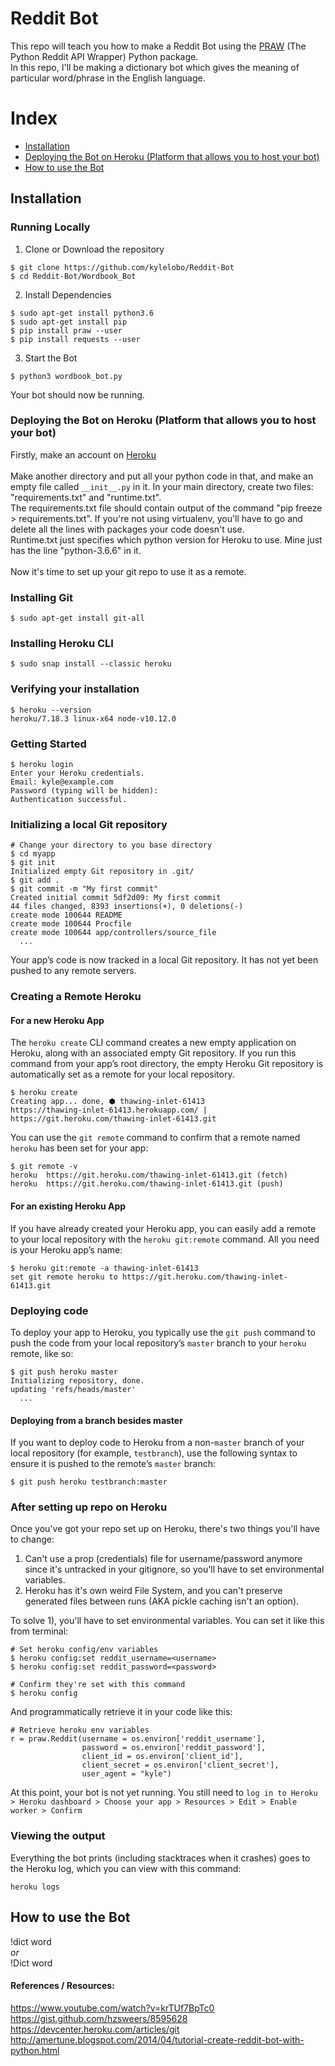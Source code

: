 # Reddit Bot
This repo will teach you how to make a Reddit Bot using the [PRAW](https://praw.readthedocs.io/en/latest/) (The Python Reddit API Wrapper) Python package. <br>
In this repo, I'll be making a dictionary bot which gives the meaning of particular word/phrase in the English language.

# Index
+ [Installation](#installation)
+ [Deploying the Bot on Heroku (Platform that allows you to host your bot)](#deploying_the_bot)
+ [How to use the Bot](#how_to_use_the_application)

## Installation<a name="installation"></a>
### Running Locally
1. Clone or Download the repository
```
$ git clone https://github.com/kylelobo/Reddit-Bot
$ cd Reddit-Bot/Wordbook_Bot
```
2. Install Dependencies
```
$ sudo apt-get install python3.6
$ sudo apt-get install pip
$ pip install praw --user
$ pip install requests --user
```
3. Start the Bot
```
$ python3 wordbook_bot.py
```
Your bot should now be running.


### Deploying the Bot on Heroku (Platform that allows you to host your bot)<a name="deploying_the_bot"></a>
Firstly, make an account on [Heroku](https://www.heroku.com/) <br><br>
Make another directory and put all your python code in that, and make an empty file called ```__init__.py``` in it. In your main directory, create two files: "requirements.txt" and "runtime.txt".<br> The requirements.txt file should contain output of the command "pip freeze > requirements.txt". If you're not using virtualenv, you'll have to go and delete all the lines with packages your code doesn't use.<br> Runtime.txt just specifies which python version for Heroku to use. Mine just has the line "python-3.6.6" in it. <br><br>
Now it's time to set up your git repo to use it as a remote.
### Installing Git
```
$ sudo apt-get install git-all
```
### Installing Heroku CLI
```
$ sudo snap install --classic heroku
```
### Verifying your installation
```
$ heroku --version
heroku/7.18.3 linux-x64 node-v10.12.0
```
### Getting Started
```
$ heroku login
Enter your Heroku credentials.
Email: kyle@example.com
Password (typing will be hidden):
Authentication successful.
```
### Initializing a local Git repository
```
# Change your directory to you base directory
$ cd myapp
$ git init
Initialized empty Git repository in .git/
$ git add .
$ git commit -m "My first commit"
Created initial commit 5df2d09: My first commit
44 files changed, 8393 insertions(+), 0 deletions(-)
create mode 100644 README
create mode 100644 Procfile
create mode 100644 app/controllers/source_file
  ...
```
Your app’s code is now tracked in a local Git repository. It has not yet been pushed to any remote servers.<br>
### Creating a Remote Heroku
#### For a new Heroku App
The ```heroku create``` CLI command creates a new empty application on Heroku, along with an associated empty Git repository. If you run this command from your app’s root directory, the empty Heroku Git repository is automatically set as a remote for your local repository.
```
$ heroku create
Creating app... done, ⬢ thawing-inlet-61413
https://thawing-inlet-61413.herokuapp.com/ | https://git.heroku.com/thawing-inlet-61413.git
```
You can use the ```git remote``` command to confirm that a remote named ```heroku``` has been set for your app:
```
$ git remote -v
heroku  https://git.heroku.com/thawing-inlet-61413.git (fetch)
heroku  https://git.heroku.com/thawing-inlet-61413.git (push)
```
#### For an existing Heroku App
If you have already created your Heroku app, you can easily add a remote to your local repository with the ```heroku git:remote``` command. All you need is your Heroku app’s name:
```
$ heroku git:remote -a thawing-inlet-61413
set git remote heroku to https://git.heroku.com/thawing-inlet-61413.git
```

### Deploying code
To deploy your app to Heroku, you typically use the ```git push``` command to push the code from your local repository’s ```master``` branch to your ```heroku``` remote, like so:
```
$ git push heroku master
Initializing repository, done.
updating 'refs/heads/master'
  ...
```
#### Deploying from a branch besides master
If you want to deploy code to Heroku from a non-```master``` branch of your local repository (for example, ```testbranch```), use the following syntax to ensure it is pushed to the remote’s ```master``` branch:
```
$ git push heroku testbranch:master
```
### After setting up repo on Heroku
Once you've got your repo set up on Heroku, there's two things you'll have to change:<br>
1. Can't use a prop (credentials) file for username/password anymore since it's untracked in your gitignore, so you'll have to set environmental variables.<br>
2. Heroku has it's own weird File System, and you can't preserve generated files between runs (AKA pickle caching isn't an option).<br>

To solve 1), you'll have to set environmental variables. You can set it like this from terminal:
```
# Set heroku config/env variables
$ heroku config:set reddit_username=<username>
$ heroku config:set reddit_password=<password>

# Confirm they're set with this command
$ heroku config
```
And programmatically retrieve it in your code like this:
```
# Retrieve heroku env variables
r = praw.Reddit(username = os.environ['reddit_username'],
                password = os.environ['reddit_password'],
                client_id = os.environ['client_id'],
                client_secret = os.environ['client_secret'],
                user_agent = "kyle")
```
At this point, your bot is not yet running. You still need to ```log in to Heroku > Heroku dashboard > Choose your app > Resources > Edit > Enable worker > Confirm```

### Viewing the output
Everything the bot prints (including stacktraces when it crashes) goes to the Heroku log, which you can view with this command:
```
heroku logs
```

## How to use the Bot<a name="how_to_use_the_application"></a>
!dict word <br>
<i>or</i> <br>
!Dict word


#### References / Resources:
https://www.youtube.com/watch?v=krTUf7BpTc0<br>
https://gist.github.com/hzsweers/8595628<br>
https://devcenter.heroku.com/articles/git<br>
http://amertune.blogspot.com/2014/04/tutorial-create-reddit-bot-with-python.html
